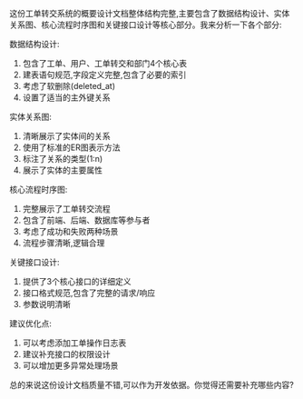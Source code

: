 这份工单转交系统的概要设计文档整体结构完整,主要包含了数据结构设计、实体关系图、核心流程时序图和关键接口设计等核心部分。我来分析一下各个部分:

数据结构设计:
1. 包含了工单、用户、工单转交和部门4个核心表
2. 建表语句规范,字段定义完整,包含了必要的索引
3. 考虑了软删除(deleted_at)
4. 设置了适当的主外键关系

实体关系图:
1. 清晰展示了实体间的关系
2. 使用了标准的ER图表示方法
3. 标注了关系的类型(1:n)
4. 展示了实体的主要属性

核心流程时序图:
1. 完整展示了工单转交流程
2. 包含了前端、后端、数据库等参与者
3. 考虑了成功和失败两种场景
4. 流程步骤清晰,逻辑合理

关键接口设计:
1. 提供了3个核心接口的详细定义
2. 接口格式规范,包含了完整的请求/响应
3. 参数说明清晰

建议优化点:
1. 可以考虑添加工单操作日志表
2. 建议补充接口的权限设计
3. 可以增加更多异常处理场景

总的来说这份设计文档质量不错,可以作为开发依据。你觉得还需要补充哪些内容?